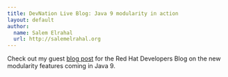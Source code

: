 ```yaml
---
title: DevNation Live Blog: Java 9 modularity in action
layout: default
author:
  name: Salem Elrahal
  url: http://salemelrahal.org
---
```


Check out my guest [blog post](http://developers.redhat.com/blog/2016/06/28/devnation-live-blog-java-9-modularity-in-action/) for the Red Hat Developers Blog on the new modularity features coming in Java 9.
